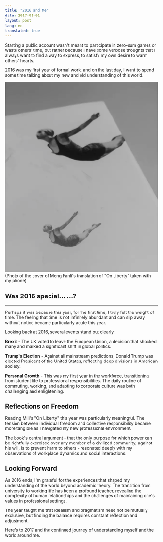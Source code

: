 ```yaml
---
title: "2016 and Me"
date: 2017-01-01
layout: post
lang: en
translated: true
---
```


Starting a public account wasn't meant to participate in zero-sum games or waste others' time, but rather because I have some verbose thoughts that I always want to find a way to express, to satisfy my own desire to warm others' hearts.

2016 was my first year of formal work, and on the last day, I want to spend some time talking about my new and old understanding of this world.

![On Liberty](/pic/On_Liberty.png)
(Photo of the cover of Meng Fanli's translation of "On Liberty" taken with my phone)

## Was 2016 special... ...?
---

Perhaps it was because this year, for the first time, I truly felt the weight of time. The feeling that time is not infinitely abundant and can slip away without notice became particularly acute this year.

Looking back at 2016, several events stand out clearly:

**Brexit** - The UK voted to leave the European Union, a decision that shocked many and marked a significant shift in global politics.

**Trump's Election** - Against all mainstream predictions, Donald Trump was elected President of the United States, reflecting deep divisions in American society.

**Personal Growth** - This was my first year in the workforce, transitioning from student life to professional responsibilities. The daily routine of commuting, working, and adapting to corporate culture was both challenging and enlightening.

## Reflections on Freedom

Reading Mill's "On Liberty" this year was particularly meaningful. The tension between individual freedom and collective responsibility became more tangible as I navigated my new professional environment.

The book's central argument - that the only purpose for which power can be rightfully exercised over any member of a civilized community, against his will, is to prevent harm to others - resonated deeply with my observations of workplace dynamics and social interactions.

## Looking Forward

As 2016 ends, I'm grateful for the experiences that shaped my understanding of the world beyond academic theory. The transition from university to working life has been a profound teacher, revealing the complexity of human relationships and the challenges of maintaining one's values in professional settings.

The year taught me that idealism and pragmatism need not be mutually exclusive, but finding the balance requires constant reflection and adjustment.

Here's to 2017 and the continued journey of understanding myself and the world around me.